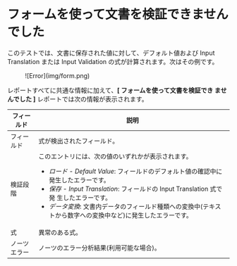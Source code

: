 # フォームを使って文書を検証できませんでした

このテストでは、文書に保存された値に対して、デフォルト値および Input Translation または Input Validation の式が計算されます。次はその例です。
<figure markdown="1">
  ![Error](img/form.png)
</figure>

レポートすべてに共通な情報に加えて、**[ フォームを使って文書を検証でき ませんでした ]** レポートでは次の情報が表示されます。

| フィールド | 説明 |
| --- | --- |
| フィールド | 式が検出されたフィールド。 |
| 検証段階 | このエントリには、次の値のいずれかが表示されます。<ul><li><i>ロード - Default Value</i>: フィールドのデフォルト値の確認中に 発生したエラーです。</li><li><i>保存 - Input Translation</i>: フィールドの Input Translation 式で発 生したエラーです。</li><li><i>データ変換</i>: 文書内データのフィールド種類への変換中(テキストから数字への変換中など)に発生したエラーです。</li></ul> |
| 式 | 異常のある式。 |
| ノーツエラー | ノーツのエラー分析結果(利用可能な場合)。 |
